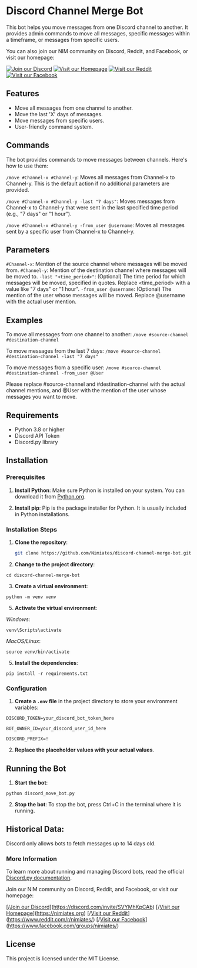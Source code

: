 # Discord Channel Merge Bot

This bot helps you move messages from one Discord channel to another. It provides admin commands to move all messages, specific messages within a timeframe, or messages from specific users.

You can also join our NIM community on Discord, Reddit, and Facebook, or visit our homepage:

[![Join our Discord](https://img.shields.io/badge/Discord-Join-blue)](https://discord.com/invite/SVYMhKpCAb)
[![Visit our Homepage](https://img.shields.io/badge/Homepage-Visit-orange)](https://nimiates.org)
[![Visit our Reddit](https://img.shields.io/badge/Reddit-Visit-red)](https://www.reddit.com/r/nimiates/)
[![Visit our Facebook](https://img.shields.io/badge/Facebook-Visit-blue)](https://www.facebook.com/groups/nimiates/)

## Features

- Move all messages from one channel to another.
- Move the last 'X' days of messages.
- Move messages from specific users.
- User-friendly command system.

## Commands
The bot provides commands to move messages between channels. Here's how to use them:

`/move #Channel-x #Channel-y`: Moves all messages from Channel-x to Channel-y. This is the default action if no additional parameters are provided.

`/move #Channel-x #Channel-y -last "7 days"`: Moves messages from Channel-x to Channel-y that were sent in the last specified time period (e.g., "7 days" or "1 hour").

`/move #Channel-x #Channel-y -from_user @username`: Moves all messages sent by a specific user from Channel-x to Channel-y.

## Parameters
`#Channel-x`: Mention of the source channel where messages will be moved from.
`#Channel-y`: Mention of the destination channel where messages will be moved to.
`-last "<time_period>"`: (Optional) The time period for which messages will be moved, specified in quotes. Replace <time_period> with a value like "7 days" or "1 hour".
`-from_user @username`: (Optional) The mention of the user whose messages will be moved. Replace @username with the actual user mention.

## Examples
To move all messages from one channel to another:
`/move #source-channel #destination-channel`

To move messages from the last 7 days:
`/move #source-channel #destination-channel -last "7 days"`

To move messages from a specific user:
`/move #source-channel #destination-channel -from_user @User`

Please replace #source-channel and #destination-channel with the actual channel mentions, and @User with the mention of the user whose messages you want to move.

## Requirements

- Python 3.8 or higher
- Discord API Token
- Discord.py library

## Installation

### Prerequisites

1. **Install Python**: Make sure Python is installed on your system. You can download it from [Python.org](https://www.python.org/downloads/).

2. **Install pip**: Pip is the package installer for Python. It is usually included in Python installations.

### Installation Steps

1. **Clone the repository**:

   ```bash
   git clone https://github.com/Nimiates/discord-channel-merge-bot.git
   
2. **Change to the project directory**:

`cd discord-channel-merge-bot`

3. **Create a virtual environment**:

`python -m venv venv`

5. **Activate the virtual environment**:

*Windows*:

`venv\Scripts\activate`

*MacOS/Linux*:

`source venv/bin/activate`

5. **Install the dependencies**:

`pip install -r requirements.txt`

### Configuration

1. **Create a `.env` file** in the project directory to store your environment variables:

`DISCORD_TOKEN=your_discord_bot_token_here`

`BOT_OWNER_ID=your_discord_user_id_here`

`DISCORD_PREFIX=!`

2. **Replace the placeholder values with your actual values**.

## Running the Bot

1. **Start the bot**:

`python discord_move_bot.py`

2. **Stop the bot**: To stop the bot, press Ctrl+C in the terminal where it is running.

## Historical Data: 
Discord only allows bots to fetch messages up to 14 days old.

### More Information
To learn more about running and managing Discord bots, read the official [Discord.py documentation](https://discordpy.readthedocs.io/en/stable/#getting-started).

Join our NIM community on Discord, Reddit, and Facebook, or visit our homepage:

[/[Join our Discord](https://img.shields.io/badge/Discord-Join-blue)](https://discord.com/invite/SVYMhKpCAb)
[/[Visit our Homepage](https://img.shields.io/badge/Homepage-Visit-orange)](https://nimiates.org)
[/[Visit our Reddit](https://img.shields.io/badge/Reddit-Visit-red)](https://www.reddit.com/r/nimiates/)
[/[Visit our Facebook](https://img.shields.io/badge/Facebook-Visit-blue)](https://www.facebook.com/groups/nimiates/)

## License
This project is licensed under the MIT License.
